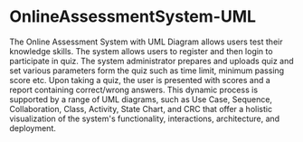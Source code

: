# OnlineAssessmentSystem-UML
The Online Assessment System with UML Diagram allows users test their knowledge skills.
The system allows users to register and then login to participate in quiz. The system administrator prepares and uploads quiz and set various parameters form the quiz such as time limit, minimum passing score etc. Upon taking a quiz, the user is presented with scores and a report containing correct/wrong answers.
This dynamic process is supported by a range of UML diagrams, such as Use Case, Sequence, Collaboration, Class, Activity, State Chart, and CRC that offer a holistic visualization of the system's functionality, interactions, architecture, and deployment.

